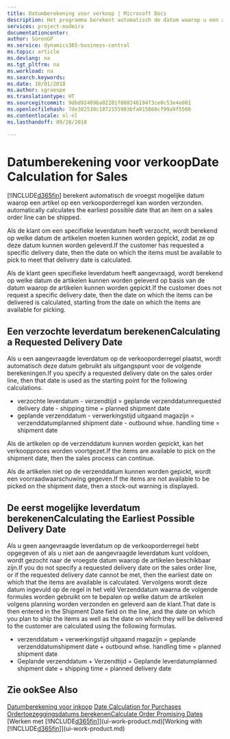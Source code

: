 ```yaml
---
title: Datumberekening voor verkoop | Microsoft Docs
description: Het programma berekent automatisch de datum waarop u een artikel moet bestellen zodat u het op een bepaalde datum in voorraad hebt. Dit is de datum waarop u kunt verwachten dat artikelen die op een bepaalde datum zijn besteld beschikbaar zijn om te worden gepickt.
services: project-madeira
documentationcenter: 
author: SorenGP
ms.service: dynamics365-business-central
ms.topic: article
ms.devlang: na
ms.tgt_pltfrm: na
ms.workload: na
ms.search.keywords: 
ms.date: 10/01/2018
ms.author: sgroespe
ms.translationtype: HT
ms.sourcegitcommit: 9dbd92409ba02281f008246194f3ce0c53e4e001
ms.openlocfilehash: 7de382530c1872155903bfa015866cf99a9f5566
ms.contentlocale: nl-nl
ms.lasthandoff: 09/28/2018

---
```

# <a name="date-calculation-for-sales"></a><span data-ttu-id="465bb-104">Datumberekening voor verkoop</span><span class="sxs-lookup"><span data-stu-id="465bb-104">Date Calculation for Sales</span></span>
[!INCLUDE[d365fin](includes/d365fin_md.md)] <span data-ttu-id="465bb-105">berekent automatisch de vroegst mogelijke datum waarop een artikel op een verkooporderregel kan worden verzonden.</span><span class="sxs-lookup"><span data-stu-id="465bb-105"> automatically calculates the earliest possible date that an item on a sales order line can be shipped.</span></span>

<span data-ttu-id="465bb-106">Als de klant om een specifieke leverdatum heeft verzocht, wordt berekend op welke datum de artikelen moeten kunnen worden gepickt, zodat ze op deze datum kunnen worden geleverd.</span><span class="sxs-lookup"><span data-stu-id="465bb-106">If the customer has requested a specific delivery date, then the date on which the items must be available to pick to meet that delivery date is calculated.</span></span>

<span data-ttu-id="465bb-107">Als de klant geen specifieke leverdatum heeft aangevraagd, wordt berekend op welke datum de artikelen kunnen worden geleverd op basis van de datum waarop de artikelen kunnen worden gepickt.</span><span class="sxs-lookup"><span data-stu-id="465bb-107">If the customer does not request a specific delivery date, then the date on which the items can be delivered is calculated, starting from the date on which the items are available for picking.</span></span>

## <a name="calculating-a-requested-delivery-date"></a><span data-ttu-id="465bb-108">Een verzochte leverdatum berekenen</span><span class="sxs-lookup"><span data-stu-id="465bb-108">Calculating a Requested Delivery Date</span></span>
<span data-ttu-id="465bb-109">Als u een aangevraagde leverdatum op de verkooporderregel plaatst, wordt automatisch deze datum gebruikt als uitgangspunt voor de volgende berekeningen.</span><span class="sxs-lookup"><span data-stu-id="465bb-109">If you specify a requested delivery date on the sales order line, then that date is used as the starting point for the following calculations.</span></span>

- <span data-ttu-id="465bb-110">verzochte leverdatum - verzendtijd = geplande verzenddatum</span><span class="sxs-lookup"><span data-stu-id="465bb-110">requested delivery date - shipping time = planned shipment date</span></span>
- <span data-ttu-id="465bb-111">geplande verzenddatum - verwerkingstijd uitgaand magazijn = verzenddatum</span><span class="sxs-lookup"><span data-stu-id="465bb-111">planned shipment date - outbound whse. handling time = shipment date</span></span>

<span data-ttu-id="465bb-112">Als de artikelen op de verzenddatum kunnen worden gepickt, kan het verkoopproces worden voortgezet.</span><span class="sxs-lookup"><span data-stu-id="465bb-112">If the items are available to pick on the shipment date, then the sales process can continue.</span></span>

<span data-ttu-id="465bb-113">Als de artikelen niet op de verzenddatum kunnen worden gepickt, wordt een voorraadwaarschuwing gegeven.</span><span class="sxs-lookup"><span data-stu-id="465bb-113">If the items are not available to be picked on the shipment date, then a stock-out warning is displayed.</span></span>

## <a name="calculating-the-earliest-possible-delivery-date"></a><span data-ttu-id="465bb-114">De eerst mogelijke leverdatum berekenen</span><span class="sxs-lookup"><span data-stu-id="465bb-114">Calculating the Earliest Possible Delivery Date</span></span>
<span data-ttu-id="465bb-115">Als u geen aangevraagde leverdatum op de verkooporderregel hebt opgegeven of als u niet aan de aangevraagde leverdatum kunt voldoen, wordt gezocht naar de vroegste datum waarop de artikelen beschikbaar zijn.</span><span class="sxs-lookup"><span data-stu-id="465bb-115">If you do not specify a requested delivery date on the sales order line, or if the requested delivery date cannot be met, then the earliest date on which that the items are available is calculated.</span></span> <span data-ttu-id="465bb-116">Vervolgens wordt deze datum ingevuld op de regel in het veld Verzenddatum waarna de volgende formules worden gebruikt om te bepalen op welke datum de artikelen volgens planning worden verzonden en geleverd aan de klant.</span><span class="sxs-lookup"><span data-stu-id="465bb-116">That date is then entered in the Shipment Date field on the line, and the date on which you plan to ship the items as well as the date on which they will be delivered to the customer are calculated using the following formulas.</span></span>

- <span data-ttu-id="465bb-117">verzenddatum + verwerkingstijd uitgaand magazijn = geplande verzenddatum</span><span class="sxs-lookup"><span data-stu-id="465bb-117">shipment date + outbound whse. handling time = planned shipment date</span></span>
- <span data-ttu-id="465bb-118">Geplande verzenddatum + Verzendtijd = Geplande leverdatum</span><span class="sxs-lookup"><span data-stu-id="465bb-118">planned shipment date + shipping time = planned delivery date</span></span>


## <a name="see-also"></a><span data-ttu-id="465bb-119">Zie ook</span><span class="sxs-lookup"><span data-stu-id="465bb-119">See Also</span></span>  
 <span data-ttu-id="465bb-120">[Datumberekening voor inkoop](purchasing-date-calculation-for-purchases.md) </span><span class="sxs-lookup"><span data-stu-id="465bb-120">[Date Calculation for Purchases](purchasing-date-calculation-for-purchases.md) </span></span>  
 [<span data-ttu-id="465bb-121">Ordertoezeggingsdatums berekenen</span><span class="sxs-lookup"><span data-stu-id="465bb-121">Calculate Order Promising Dates</span></span>](sales-how-to-calculate-order-promising-dates.md)  
 <span data-ttu-id="465bb-122">[Werken met [!INCLUDE[d365fin](includes/d365fin_md.md)]](ui-work-product.md)</span><span class="sxs-lookup"><span data-stu-id="465bb-122">[Working with [!INCLUDE[d365fin](includes/d365fin_md.md)]](ui-work-product.md)</span></span>

